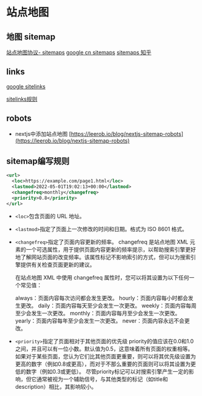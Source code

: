 # 站点地图

## 地图 sitemap

[站点地图协议- sitemaps](https://www.sitemaps.org/protocol.html)
[google cn sitemaps](https://developers.google.cn/search/docs/crawling-indexing/sitemaps/overview?hl=zh-cn)
[sitemaps 知乎](https://zhuanlan.zhihu.com/p/472110038)


## links

[google sitelinks](https://zhuanlan.zhihu.com/p/431085760?utm_source=wechat_session&utm_medium=social&s_r=0)

[sitelinks规则](https://www.zhihu.com/question/41938880/answer/2681118583?utm_id=0)


## robots

- nextjs中添加站点地图
[https://leerob.io/blog/nextjs-sitemap-robots](https://leerob.io/blog/nextjs-sitemap-robots)



## sitemap编写规则


```xml
<url>
  <loc>https://example.com/page1.html</loc>
  <lastmod>2022-05-01T19:02:13+00:00</lastmod>
  <changefreq>monthly</changefreq>
  <priority>0.8</priority>
</url>
```

- `<loc>`包含页面的 URL 地址。
- `<lastmod>`指定了页面上一次修改的时间和日期。格式为 ISO 8601 格式。
- `<changefreq>`指定了页面内容更新的频率。
    changefreq 是站点地图 XML 元素的一个可选属性，用于提供页面内容更新的频率提示，以帮助搜索引擎更好地了解网站页面的改变频率。该属性标记不影响索引的方式，但可以为搜索引擎提供有关检查页面更新的建议。

    在站点地图 XML 中使用 changefreq 属性时，您可以将其设置为以下任何一个常见值：

    always：页面内容每次访问都会发生更改。
    hourly：页面内容每小时都会发生更改。
    daily：页面内容每天至少会发生一次更改。
    weekly：页面内容每周至少会发生一次更改。
    monthly：页面内容每月至少会发生一次更改。
    yearly：页面内容每年至少会发生一次更改。
    never：页面内容永远不会更改。

- `<priority>`指定了页面相对于其他页面的优先级
    priority的值应该在0.0和1.0之间，并且可以有一位小数。默认值为0.5，这意味着所有页面的权重相等。如果对于某些页面，您认为它们比其他页面更重要，则可以将其优先级设置为更高的数字（例如0.8或更高），而对于不那么重要的页面则可以将其设置为更低的数字（例如0.3或更低）。
    尽管priority标记可以对搜索引擎产生一定的影响，但它通常被视为一个辅助信号，与其他类型的标记（如title和description）相比，其影响较小。
